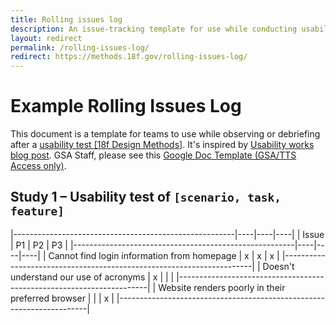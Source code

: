 ```yaml
---
title: Rolling issues log
description: An issue-tracking template for use while conducting usability testing
layout: redirect
permalink: /rolling-issues-log/
redirect: https://methods.18f.gov/rolling-issues-log/
---
```


<style type="text/css" media="print">
@page {
  margin: 1in;
}
</style>

# Example Rolling Issues Log

This document is a template for teams to use while observing or debriefing after a [usability test [18f Design Methods]](https://methods.18f.gov/usability-testing). It's inspired by [Usability works blog post](https://usabilityworks.com/consensus-on-observations-in-real-time-keeping-a-rolling-list-of-issues/). GSA Staff, please see this [Google Doc Template (GSA/TTS Access only)](https://docs.google.com/spreadsheets/d/1QQIXrvNR4kCUb7xwE0r4mqSNXok2A8ynksA5Bo7Za3E/edit#).


## Study 1 – Usability test of `[scenario, task, feature]`

|-------------------------------------------------------|----|----|----|
| Issue	                                                | P1 | P2 | P3 |
|-------------------------------------------------------|----|----|----|
| Cannot find login information from homepage           | x  | x  | x  |
|----------------------------------------------------------------------|
| Doesn't understand our use of acronyms                | x  |    |    |
|----------------------------------------------------------------------|
| Website renders poorly in their preferred browser     |    |    | x  |
|----------------------------------------------------------------------|
